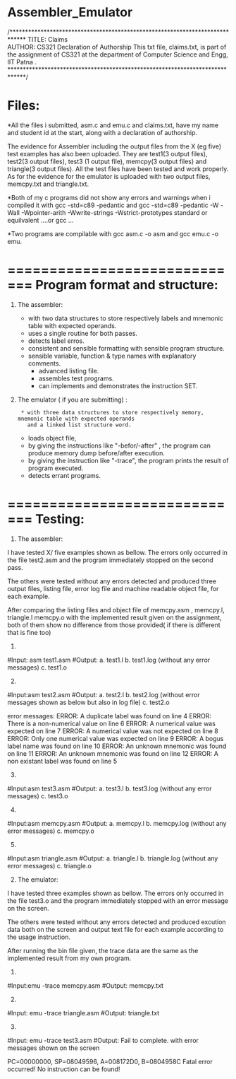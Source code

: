 # Assembler_Emulator
/*****************************************************************************
TITLE: Claims																																
AUTHOR:   CS321
Declaration of Authorship
This txt file, claims.txt, is part of the assignment of CS321 at the 
department of Computer Science and Engg, IIT Patna . 
*****************************************************************************/

Files:
==========
*All the files i submitted, asm.c and emu.c and claims.txt, have my name and student id at the start, along with a declaration of authorship.

The evidence for Assembler including the output files from the X (eg five)  test examples has also been uploaded. They are test1(3 output files), test2(3 output files), test3
(1 output file), memcpy(3 output files) and triangle(3 output files). All the test files have been tested and work properly. As for the evidence for the emulator is uploaded
with two output files, memcpy.txt and triangle.txt.

*Both of my c programs did not show any errors and warnings when i compiled it with
gcc -std=c89 -pedantic and gcc -std=c89 -pedantic -W -Wall -Wpointer-arith -Wwrite-strings -Wstrict-prototypes standard  or equilvalent ....or gcc ...

*Two programs are compilable with gcc asm.c -o asm and gcc emu.c -o emu.


=============================
Program format and structure:
=============================
1. The assembler:

    * with two data structures to store respectively labels and mnemonic table with expected operands.
    * uses a single routine for both passes.
    * detects label erros.
    * consistent and sensible formatting with sensible program structure. 
    * sensible variable, function & type names with explanatory comments.
		* advanced listing file.
		* assembles test programs.
	  * can implements and demonstrates the instruction SET.

2. The emulator ( if you are submitting) :

		* with three data structures to store respectively memory, mnemonic table with expected operands
		  and a linked list structure word.
    * loads object file, 
    * by giving the instructions like "-befor/-after" , the program can produce memory dump before/after execution.
    * by giving the instruction like "-trace", the program prints the result of program executed.
    * detects errant programs.


=============================
Testing:
=============================

1. The assembler:

I have tested  X/ five examples shown as bellow. The errors only occurred in the file test2.asm and 
the program immediately stopped on the second pass. 

The others were tested without any errors detected and produced three output files, listing file, 
error log file and machine readable object file, for each example. 

After comparing the listing files and object file of memcpy.asm , memcpy.l, triangle.l memcpy.o 
with the implemented result given on the assignment, both of them show no difference 
from those provided( if there is different  that is fine too) 
 

1)
#Input: asm test1.asm
#Output: 
a. test1.l 
b. test1.log (without any error messages)
c. test1.o

2)
#Input:asm test2.asm
#Output: 
a. test2.l 
b. test2.log (without error messages shown as below but also in log file)
c. test2.o

error messages:
ERROR: A duplicate label was found on line 4
ERROR: There is a non-numerical value on line 6
ERROR: A numerical value was expected on line 7
ERROR: A numerical value was not expected on line 8
ERROR: Only one numerical value was expected on line 9
ERROR: A bogus label name was found on line 10
ERROR: An unknown mnemonic was found on line 11
ERROR: An unknown mnemonic was found on line 12
ERROR: A non existant label was found on line 5

3)
#Input:asm test3.asm
#Output: 
a. test3.l 
b. test3.log (without any error messages)
c. test3.o


4)
#Input:asm memcpy.asm
#Output: 
a. memcpy.l 
b. memcpy.log (without any error messages)
c. memcpy.o

5)
#Input:asm triangle.asm
#Output: 
a. triangle.l 
b. triangle.log (without any error messages)
c. triangle.o



2. The emulator:

I have tested three examples shown as bellow. The errors only occurred in the file test3.o and 
the program immediately stopped with an error message on the screen. 

The others were tested without any errors detected and produced excution data both on the screen and 
output text file for each example according to the usage instruction. 

After running the bin file given, the trace data are the same as 
the implemented result from my own program.

1)
#Input:emu -trace memcpy.asm
#Output: memcpy.txt


2)
#Input: emu -trace triangle.asm
#Output: triangle.txt


3)
#Input: emu -trace test3.asm
#Output: Fail to complete. 
with error messages shown on the screen

PC=00000000, SP=08049596, A=008172D0, B=0804958C Fatal error occurred! No instruction can be found!
